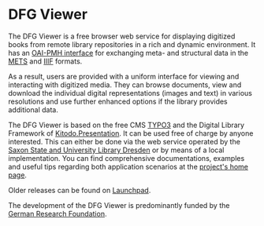 # DFG Viewer

The DFG Viewer is a free browser web service for displaying digitized books from remote library repositories in a rich and dynamic environment. It has an [OAI-PMH interface](http://www.openarchives.org/OAI/openarchivesprotocol.html) for exchanging meta- and structural data in the [METS](http://www.loc.gov/standards/mets/) and [IIIF](https://iiif.io/technical-details/) formats.

As a result, users are provided with a uniform interface for viewing and interacting with digitized media. They can browse documents, view and download the individual digital representations (images and text) in various resolutions and use further enhanced options if the library provides additional data.

The DFG Viewer is based on the free CMS [TYPO3](https://typo3.org/) and the Digital Library Framework of [Kitodo.Presentation](https://github.com/kitodo/kitodo-presentation). It can be used free of charge by anyone interested. This can either be done via the web service operated by the [Saxon State and University Library Dresden](https://www.slub-dresden.de/) or by means of a local implementation. You can find comprehensive documentations, examples and useful tips regarding both application scenarios at the [project's home page](https://dfg-viewer.de/).

Older releases can be found on [Launchpad](https://launchpad.net/dfg-viewer).

The development of the DFG Viewer is predominantly funded by the [German Research Foundation](https://www.dfg.de/).
